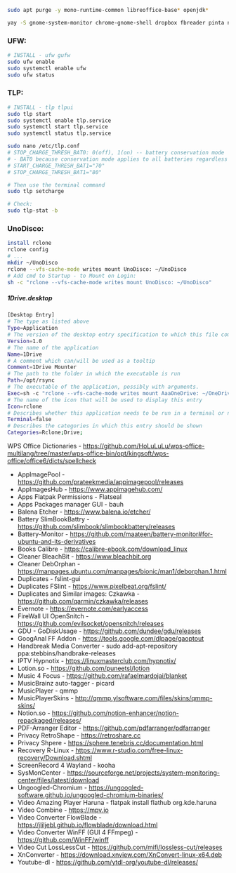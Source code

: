 ```sh
sudo apt purge -y mono-runtime-common libreoffice-base* openjdk*
```

```sh
yay -S gnome-system-monitor chrome-gnome-shell dropbox fbreader pinta nomacs simplescreenrecorder remmina freerdp ffmpeg shortwave geany geany-plugins megasync-bin microsoft-edge-stable-bin skypeforlinux-preview-bin viber visual-studio-code-bin qmmp rclone keepassxc evolution
```

### UFW:
```sh
# INSTALL - ufw gufw
sudo ufw enable
sudo systemctl enable ufw
sudo ufw status
```
### TLP:
```sh
# INSTALL - tlp tlpui
sudo tlp start
sudo systemctl enable tlp.service
sudo systemctl start tlp.service
sudo systemctl status tlp.service

sudo nano /etc/tlp.conf
# STOP_CHARGE_THRESH_BAT0: 0(off), 1(on) -- battery conservation mode
# - BAT0 because conservation mode applies to all batteries regardless of their name.
# START_CHARGE_THRESH_BAT1="70"
# STOP_CHARGE_THRESH_BAT1="80"

# Then use the terminal command
sudo tlp setcharge

# Check:
sudo tlp-stat -b
```
### UnoDisco:
```sh
install rclone
rclone config
# ...
mkdir ~/UnoDisco
rclone --vfs-cache-mode writes mount UnoDisco: ~/UnoDisco
# Add cmd to Startup - to Mount on Login:
sh -c "rclone --vfs-cache-mode writes mount UnoDisco: ~/UnoDisco"
```
##### 1Drive.desktop
```sh
[Desktop Entry]
# The type as listed above
Type=Application
# The version of the desktop entry specification to which this file complies
Version=1.0
# The name of the application
Name=1Drive
# A comment which can/will be used as a tooltip
Comment=1Drive Mounter
# The path to the folder in which the executable is run
Path=/opt/rsync
# The executable of the application, possibly with arguments.
Exec=sh -c "rclone --vfs-cache-mode writes mount AaaOneDrive: ~/OneDrive"
# The name of the icon that will be used to display this entry
Icon=rclone
# Describes whether this application needs to be run in a terminal or not
Terminal=false
# Describes the categories in which this entry should be shown
Categories=Rclone;Drive;
```

WPS Office Dictionaries - https://github.com/HoLuLuLu/wps-office-multilang/tree/master/wps-office-bin/opt/kingsoft/wps-office/office6/dicts/spellcheck

- AppImagePool - https://github.com/prateekmedia/appimagepool/releases
- AppImagesHub - https://www.appimagehub.com/
- Apps Flatpak Permissions - Flatseal
- Apps Packages manager GUI - bauh
- Balena Etcher - https://www.balena.io/etcher/
- Battery SlimBookBattry - https://github.com/slimbook/slimbookbattery/releases
- Battery-Monitor - https://github.com/maateen/battery-monitor#for-ubuntu-and-its-derivatives
- Books Calibre - https://calibre-ebook.com/download_linux
- Cleaner BleachBit - https://www.bleachbit.org
- Cleaner DebOrphan - https://manpages.ubuntu.com/manpages/bionic/man1/deborphan.1.html
- Duplicates - fslint-gui
- Duplicates FSlint - https://www.pixelbeat.org/fslint/
- Duplicates and Similar images: Czkawka - https://github.com/qarmin/czkawka/releases
- Evernote - https://evernote.com/earlyaccess
- FireWall UI OpenSnitch  - https://github.com/evilsocket/opensnitch/releases
- GDU - GoDiskUsage - https://github.com/dundee/gdu/releases
- GoogAnal FF Addon - https://tools.google.com/dlpage/gaoptout
- Handbreak Media Converter - sudo add-apt-repository ppa:stebbins/handbrake-releases
- IPTV Hypnotix - https://linuxmasterclub.com/hypnotix/
- Lotion.so - https://github.com/puneetsl/lotion
- Music 4 Focus - https://github.com/rafaelmardojai/blanket
- MusicBrainz auto-tagger - picard
- MusicPlayer - qmmp
- MusicPlayerSkins - http://qmmp.ylsoftware.com/files/skins/qmmp-skins/
- Notion.so - https://github.com/notion-enhancer/notion-repackaged/releases/
- PDF-Arranger Editor - https://github.com/pdfarranger/pdfarranger
- Privacy RetroShape - https://retroshare.cc
- Privacy Shpere - https://sphere.tenebris.cc/documentation.html
- Recovery R-Linux - https://www.r-studio.com/free-linux-recovery/Download.shtml
- ScreenRecord 4 Wayland - kooha
- SysMonCenter - https://sourceforge.net/projects/system-monitoring-center/files/latest/download
- Ungoogled-Chromium - https://ungoogled-software.github.io/ungoogled-chromium-binaries/
- Video Amazing Player Haruna - flatpak install flathub org.kde.haruna
- Video Combine - https://mpv.io
- Video Converter FlowBlade - https://jliljebl.github.io/flowblade/download.html
- Video Converter WinFF (GUI 4 FFmpeg) - https://github.com/WinFF/winff
- Video Cut LossLessCut - https://github.com/mifi/lossless-cut/releases
- XnConverter - https://download.xnview.com/XnConvert-linux-x64.deb
- Youtube-dl - https://github.com/ytdl-org/youtube-dl/releases/
